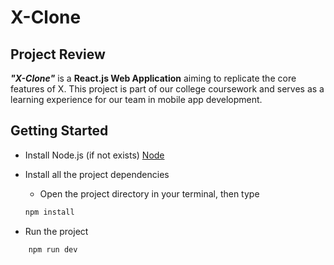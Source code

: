# X-Clone 
## Project Review

***"X-Clone"*** is a **React.js Web Application** aiming to replicate the core features of X. This project is part of our college coursework and serves as a learning experience for our team in mobile app development.








## Getting Started

- Install Node.js (if not exists) [Node](https://nodejs.org/en/download)

- Install all the project dependencies 
    - Open the project directory in your terminal, then type
    ```bash
    npm install
    ```
- Run the project 
```bash
    npm run dev
```
    
